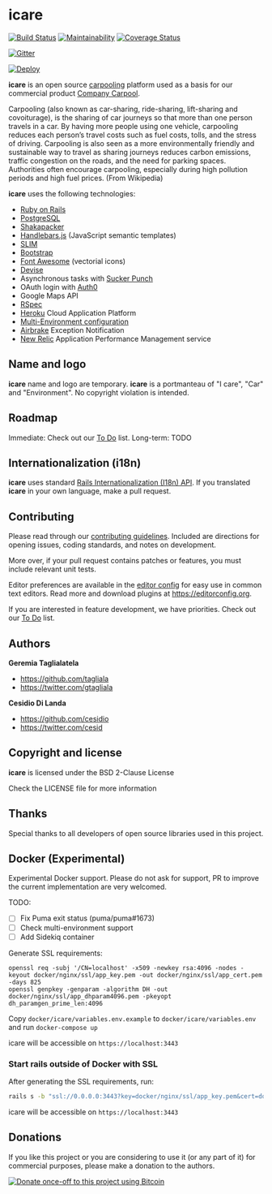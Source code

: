 # icare
[![Build Status](https://github.com/diowa/icare/actions/workflows/ci.yml/badge.svg)](https://github.com/diowa/icare/actions) [![Maintainability](https://api.codeclimate.com/v1/badges/b5c7bd31597d298a5d6e/maintainability)](https://codeclimate.com/github/diowa/icare/maintainability) [![Coverage Status](https://coveralls.io/repos/diowa/icare/badge.svg?branch=main)](https://coveralls.io/r/diowa/icare?branch=main)

[![Gitter](https://badges.gitter.im/diowa/icare.svg)](https://gitter.im/diowa/icare?utm_source=badge&utm_medium=badge&utm_campaign=pr-badge)

[![Deploy](https://www.herokucdn.com/deploy/button.svg)](https://heroku.com/deploy)

**icare** is an open source [carpooling](https://en.wikipedia.org/wiki/Carpool) platform used as a basis for our commercial product [Company Carpool](https://www.companycarpool.com).

Carpooling (also known as car-sharing, ride-sharing, lift-sharing and covoiturage), is the sharing of car journeys so that more than one person travels in a car.
By having more people using one vehicle, carpooling reduces each person’s travel costs such as fuel costs, tolls, and the stress of driving. Carpooling is also seen as a more environmentally friendly and sustainable way to travel as sharing journeys reduces carbon emissions, traffic congestion on the roads, and the need for parking spaces. Authorities often encourage carpooling, especially during high pollution periods and high fuel prices. (From Wikipedia)

**icare** uses the following technologies:

* [Ruby on Rails][:rails_url]
* [PostgreSQL][:postgresql]
* [Shakapacker][:shakapacker_url]
* [Handlebars.js][:handlebarsjs_url] (JavaScript semantic templates)
* [SLIM][:slim_url]
* [Bootstrap][:bootstrap_url]
* [Font Awesome][:fa_url] (vectorial icons)
* [Devise][:devise_url]
* Asynchronous tasks with [Sucker Punch][:sucker_punch_url]
* OAuth login with [Auth0][:auth0_url]
* Google Maps API
* [RSpec][:rspec_url]
* [Heroku][:heroku_url] Cloud Application Platform
* [Multi-Environment configuration][:simpleconfig_url]
* [Airbrake][:airbrake_url] Exception Notification
* [New Relic][:newrelic_url] Application Performance Management service

## Name and logo

**icare** name and logo are temporary. **icare** is a portmanteau of "I care", "Car" and "Environment". No copyright violation is intended.

## Roadmap

Immediate: Check out our [To Do](https://github.com/diowa/icare/wiki/To-Do) list.
Long-term: TODO

## Internationalization (i18n)

**icare** uses standard [Rails Internationalization (I18n) API](https://guides.rubyonrails.org/i18n.html). If you translated **icare** in your own language, make a pull request.

## Contributing

Please read through our [contributing guidelines](CONTRIBUTING.md). Included are directions for opening issues, coding standards, and notes on development.

More over, if your pull request contains patches or features, you must include relevant unit tests.

Editor preferences are available in the [editor config](.editorconfig) for easy use in common text editors. Read more and download plugins at <https://editorconfig.org>.

If you are interested in feature development, we have priorities. Check out our [To Do](https://github.com/diowa/icare/wiki/To-Do) list.

## Authors

**Geremia Taglialatela**

+ https://github.com/tagliala
+ https://twitter.com/gtagliala

**Cesidio Di Landa**

+ https://github.com/cesidio
+ https://twitter.com/cesid

## Copyright and license

**icare** is licensed under the BSD 2-Clause License

Check the LICENSE file for more information

## Thanks

Special thanks to all developers of open source libraries used in this project.

## Docker (Experimental)

Experimental Docker support. Please do not ask for support, PR to improve the
current implementation are very welcomed.

TODO:
- [ ] Fix Puma exit status (puma/puma#1673)
- [ ] Check multi-environment support
- [ ] Add Sidekiq container

Generate SSL requirements:

```ssh
openssl req -subj '/CN=localhost' -x509 -newkey rsa:4096 -nodes -keyout docker/nginx/ssl/app_key.pem -out docker/nginx/ssl/app_cert.pem -days 825
openssl genpkey -genparam -algorithm DH -out docker/nginx/ssl/app_dhparam4096.pem -pkeyopt dh_paramgen_prime_len:4096
```

Copy `docker/icare/variables.env.example` to `docker/icare/variables.env` and
run `docker-compose up`

icare will be accessible on `https://localhost:3443`

### Start rails outside of Docker with SSL

After generating the SSL requirements, run:

```sh
rails s -b "ssl://0.0.0.0:3443?key=docker/nginx/ssl/app_key.pem&cert=docker/nginx/ssl/app_cert.pem"
```

icare will be accessible on `https://localhost:3443`

## Donations

If you like this project or you are considering to use it (or any part of it) for commercial purposes, please make a donation to the authors.

[![Donate once-off to this project using Bitcoin](https://img.shields.io/badge/bitcoin-donate-blue.svg)](bitcoin:1L6sqoG8xXhYziH9NGjPzgR1dEP2SbJrfM)

[:airbrake_url]: https://github.com/airbrake/airbrake
[:auth0_url]: https://auth0.com/
[:bootstrap_url]: https://getbootstrap.com
[:devise_url]: https://github.com/plataformatec/devise
[:fa_url]: https://fontawesome.com
[:handlebarsjs_url]: https://handlebarsjs.com/
[:heroku_url]: https://www.heroku.com/
[:newrelic_url]: https://newrelic.com/
[:postgresql]: https://www.postgresql.org/
[:rails_url]: https://rubyonrails.org/
[:rspec_url]: https://rspec.info/
[:shakapacker_url]: https://github.com/shakacode/shakapacker
[:simpleconfig_url]: https://github.com/lukeredpath/simpleconfig
[:slim_url]: https://slim-template.github.io/
[:sucker_punch_url]: https://github.com/brandonhilkert/sucker_punch
